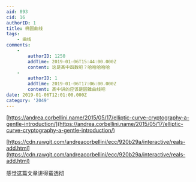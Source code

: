 ```yaml
---
aid: 893
cid: 16
authorID: 1
title: 椭圆曲线
tags:
    - 曲线
comments:
    -
        authorID: 1250
        addTime: 2019-01-06T15:44:00.000Z
        content: 这是高中函数吧？哈哈哈哈哈
    -
        authorID: 1
        addTime: 2019-01-06T17:06:00.000Z
        content: 高中讲的应该是圆锥曲线吧
date: 2019-01-06T12:01:00.000Z
category: '2049'
---
```


[https://andrea.corbellini.name/2015/05/17/elliptic-curve-cryptography-a-gentle-introduction/](https://andrea.corbellini.name/2015/05/17/elliptic-curve-cryptography-a-gentle-introduction/)

[https://cdn.rawgit.com/andreacorbellini/ecc/920b29a/interactive/reals-add.html](https://cdn.rawgit.com/andreacorbellini/ecc/920b29a/interactive/reals-add.html)

感觉这篇文章讲得蛮透彻
